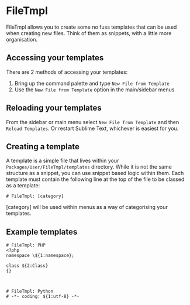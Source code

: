 # FileTmpl

FileTmpl allows you to create some no fuss templates that can be used when creating new files. Think of them as snippets, with a little more organisation.

## Accessing your templates

There are 2 methods of accessing your templates:

1. Bring up the command palette and type `New File from Template`
2. Use the `New File from Template` option in the main/sidebar menus

## Reloading your templates

From the sidebar or main menu select `New File from Template` and then `Reload Templates`. Or restart Sublime Text, whichever is easiest for you.

## Creating a template

A template is a simple file that lives within your `Packages/User/FileTmpl/templates` directory. While it is not the same structure as a snippet, you can use snippet based logic within them. Each template must contain the following line at the top of the file to be classed as a template:

    # FileTmpl: [category]

[category] will be used within menus as a way of categorising your templates.


## Example templates

    # FileTmpl: PHP
    <?php
    namespace \${1:namespace};

    class ${2:Class}
    {}



    # FileTmpl: Python
    # -*- coding: ${1:utf-8} -*-

